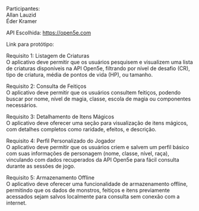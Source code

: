 Participantes: \
Allan Lauzid \
Éder Kramer

API Escolhida: https://open5e.com

Link para protótipo: 

Requisito 1: Listagem de Criaturas \
O aplicativo deve permitir que os usuários pesquisem e visualizem uma lista de criaturas disponíveis na API Open5e, filtrando por nível de desafio (CR), tipo de criatura, média de pontos de vida (HP), ou tamanho.

Requisito 2: Consulta de Feitiços \
O aplicativo deve permitir que os usuários consultem feitiços, podendo buscar por nome, nível de magia, classe, escola de magia ou componentes necessários. 

Requisito 3: Detalhamento de Itens Mágicos \
O aplicativo deve oferecer uma seção para visualização de itens mágicos, com detalhes completos como raridade, efeitos, e descrição.

Requisito 4: Perfil Personalizado do Jogador \
O aplicativo deve permitir que os usuários criem e salvem um perfil básico com suas informações de personagem (nome, classe, nível, raça), vinculando com dados recuperados da API Open5e para fácil consulta durante as sessões de jogo.

Requisito 5: Armazenamento Offline \
O aplicativo deve oferecer uma funcionalidade de armazenamento offline, permitindo que os dados de monstros, feitiços e itens previamente acessados sejam salvos localmente para consulta sem conexão com a internet.
